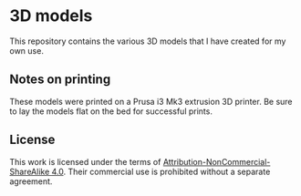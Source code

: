 # 3D models

This repository contains the various 3D models that I have created for my own use. 

## Notes on printing

These models were printed on a Prusa i3 Mk3 extrusion 3D printer. 
Be sure to lay the models flat on the bed for successful prints.

## License

This work is licensed under the terms of 
[Attribution-NonCommercial-ShareAlike 4.0](https://creativecommons.org/licenses/by-nc-sa/4.0/). 
Their commercial use is prohibited without a separate agreement.
